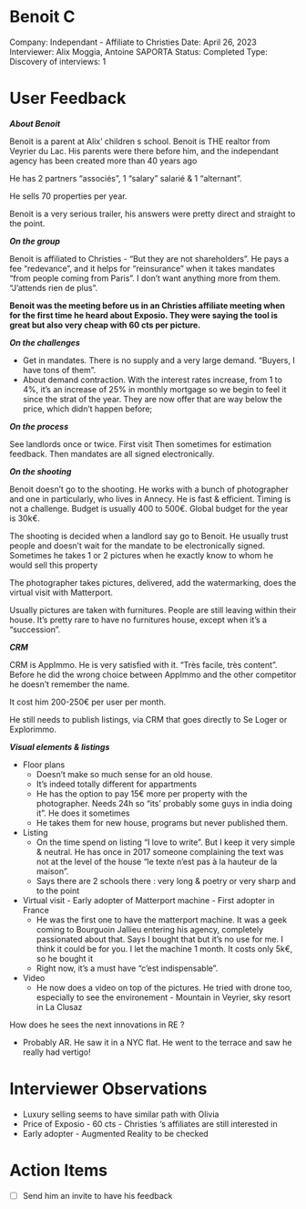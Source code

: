 # Benoit C

Company: Independant - Affiliate to Christies
Date: April 26, 2023
Interviewer: Alix Moggia, Antoine SAPORTA
Status: Completed
Type: Discovery
of interviews: 1

# User Feedback

***About Benoit***

Benoit is a parent at Alix’ children s school. Benoit is THE realtor from Veyrier du Lac. His parents were there before him, and the independant agency has been created more than 40 years ago

He has 2 partners “associés”, 1 “salary” salarié & 1 “alternant”. 

He sells 70 properties per year. 

Benoit is a very serious trailer, his answers were pretty direct and straight to the point. 

***On the group*** 

Benoit is affiliated to Christies - “But they are not shareholders”. He pays a fee “redevance”, and it helps for “reinsurance” when it takes mandates “from people coming from Paris”. I don’t want anything more from them. “J’attends rien de plus”. 

**Benoit was the meeting before us in an Christies affiliate meeting when for the first time he heard about Exposio. They were saying the tool is great but also very cheap with 60 cts per picture.** 

***On the challenges***

- Get in mandates. There is no supply and a very large demand. “Buyers, I have tons of them”.
- About demand contraction. With the interest rates increase, from 1 to 4%, it’s an increase of 25% in monthly mortgage so we begin to feel it since the strat of the year. They are now offer that are way below the price, which didn’t happen before;

***On the process***

See landlords once or twice. 
First visit
Then sometimes for estimation feedback. 
Then mandates are all signed electronically. 

***On the shooting***

Benoit doesn’t go to the shooting. He works with a bunch of photographer and one in particularly, who lives in Annecy. 
He is fast & efficient. Timing is not a challenge. Budget is usually 400 to 500€. Global budget for the year is 30k€. 

The shooting is decided when a landlord say go to Benoit. He usually trust people and doesn’t wait for the mandate to be electronically signed. 
Sometimes he takes 1 or 2 pictures when he exactly know to whom he would sell this property

The photographer takes pictures, delivered, add the watermarking, does the virtual visit with Matterport. 

Usually pictures are taken with furnitures. People are still leaving within their house. It’s pretty rare to have no furnitures house, except when it’s a “succession”. 

***CRM***

CRM is AppImmo. He is very satisfied with it. “Très facile, très content”. Before he did the wrong choice between AppImmo and the other competitor he doesn’t remember the name. 

It cost him 200-250€ per user per month. 

He still needs to publish listings, via CRM that goes directly to Se Loger or Explorimmo. 

***Visual elements & listings***

- Floor plans
    - Doesn’t make so much sense for an old house.
    - It’s indeed totally different for appartments
    - He has the option to pay 15€ more per property with the photographer. Needs 24h so “its’ probably some guys in india doing it”. He does it sometimes
    - He takes them for new house, programs but never published them.
- Listing
    - On the time spend on listing “I love to write”. But I keep it very simple & neutral. He has once in 2017 someone complaining the text was not at the level of the house “le texte n’est pas à la hauteur de la maison”.
    - Says there are 2 schools there : very long & poetry or very sharp and to the point
- Virtual visit - Early adopter of Matterport machine - First adopter in France
    - He was the first one to have the matterport machine. It was a geek coming to Bourguoin Jallieu entering his agency, completely passionated about that. Says I bought that but it’s no use for me. I think it could be for you. I let the machine 1 month. It costs only 5k€, so he bought it
    - Right now, it’s a must have “c’est indispensable”.
- Video
    - He now does a video on top of the pictures. He tried with drone too, especially to see the environement - Mountain in Veyrier, sky resort in La Clusaz

How does he sees the next innovations in RE ?

- Probably AR. He saw it in a NYC flat. He went to the terrace and saw he really had vertigo!

# Interviewer Observations

- Luxury selling seems to have similar path with Olivia
- Price of Exposio - 60 cts - Christies ‘s affiliates are still interested in
- Early adopter - Augmented Reality to be checked

# Action Items

- [ ]  Send him an invite to have his feedback